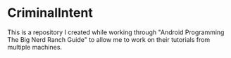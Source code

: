# CriminalIntent

This is a repository I created while working through "Android Programming The Big Nerd Ranch Guide"
to allow me to work on their tutorials from multiple machines.
